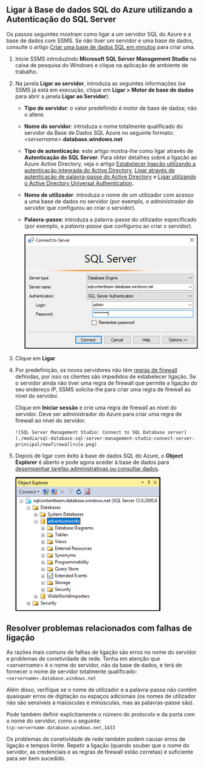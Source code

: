 

## Ligar à Base de dados SQL do Azure utilizando a Autenticação do SQL Server
Os passos seguintes mostram como ligar a um servidor SQL do Azure e a base de dados com SSMS. Se não tiver um servidor e uma base de dados, consulte o artigo [Criar uma base de dados SQL em minutos](../articles/sql-database/sql-database-get-started.md) para criar uma.

1. Inicie SSMS introduzindo **Microsoft SQL Server Management Studio** na caixa de pesquisa do Windows e clique na aplicação de ambiente de trabalho.
2. Na janela **Ligar ao servidor**, introduza as seguintes informações (se SSMS já está em execução, clique em **Ligar > Motor de base de dados** para abrir a janela **Ligar ao Servidor**):
   
   * **Tipo de servidor**: o valor predefinido é motor de base de dados; não o altere.
   * **Nome do servidor**: introduza o nome totalmente qualificado do servidor da Base de Dados SQL Azure no seguinte formato: *&lt;servername>*.**database.windows.net**
   * **Tipo de autenticação**: este artigo mostra-lhe como ligar através de **Autenticação do SQL Server**. Para obter detalhes sobre a ligação ao Azure Active Directory, veja o artigo [Estabelecer ligação utilizando a autenticação integrada do Active Directory](../articles/sql-database/sql-database-aad-authentication.md#connect-using-active-directory-integrated-authentication), [Ligar através de autenticação de palavra-passe do Active Directory](../articles/sql-database/sql-database-aad-authentication.md#connect-using-active-directory-password-authentication) e [Ligar utilizando o Active Directory Universal Authentication](../articles/sql-database/sql-database-ssms-mfa-authentication.md).
   * **Nome de utilizador**: introduza o nome de um utilizador com acesso a uma base de dados no servidor (por exemplo, o *administrador do servidor* que configurou ao criar o servidor). 
   * **Palavra-passe**: introduza a palavra-passe do utilizador especificado (por exemplo, a *palavra-passe* que configurou ao criar o servidor).
     
       ![SQL Server Management Studio: Connect to SQL Database server](./media/sql-database-sql-server-management-studio-connect-server-principal/connect.png)
3. Clique em **Ligar**.
4. Por predefinição, os novos servidores não têm [regras de firewall](../articles/sql-database/sql-database-firewall-configure.md) definidas, por isso os clientes são impedidos de estabelecer ligação. Se o servidor ainda não tiver uma regra de firewall que permite a ligação do seu endereço IP, SSMS solicita-lhe para criar uma regra de firewall ao nível do servidor.
   
    Clique em **Iniciar sessão** e crie uma regra de firewall ao nível do servidor. Deve ser administrador do Azure para criar uma regra de firewall ao nível do servidor.
   
       ![SQL Server Management Studio: Connect to SQL Database server](./media/sql-database-sql-server-management-studio-connect-server-principal/newfirewallrule.png)
5. Depois de ligar com êxito à base de dados SQL do Azure, o **Object Explorer** é aberto e pode agora aceder à base de dados para [desempenhar tarefas administrativas ou consultar dados](../articles/sql-database/sql-database-manage-azure-ssms.md).
   
     ![nova firewall ao nível do servidor](./media/sql-database-sql-server-management-studio-connect-server-principal/connect-server-principal-5.png)

## Resolver problemas relacionados com falhas de ligação
As razões mais comuns de falhas de ligação são erros no nome do servidor e problemas de conetividade de rede. Tenha em atenção que <*servername*> é o nome do servidor, não da base de dados, e terá de fornecer o nome de servidor totalmente qualificado: `<servername>.database.windows.net`

Além disso, verifique se o nome de utilizador e a palavra-passe não contêm quaisquer erros de digitação ou espaços adicionais (os nomes de utilizador não são sensíveis a maiúsculas e minúsculas, mas as palavras-passe são). 

Pode também definir explicitamente o número do protocolo e da porta com o nome do servidor, como o seguinte: `tcp:servername.database.windows.net,1433`

Os problemas de conetividade de rede também podem causar erros de ligação e tempos limite. Repetir a ligação (quando souber que o nome do servidor, as credenciais e as regras de firewall estão corretas) é suficiente para ser bem sucedido.

<!--HONumber=Sep16_HO3-->


